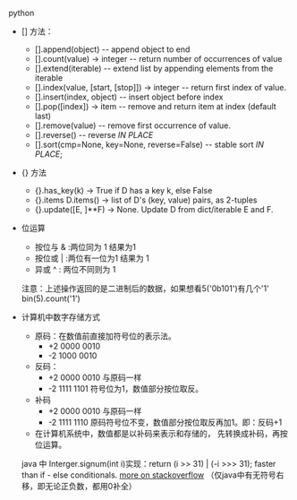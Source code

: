python
  + [] 方法：
    - [].append(object) -- append object to end
    - [].count(value) -> integer -- return number of occurrences of value
    - [].extend(iterable) -- extend list by appending elements from the iterable
    - [].index(value, [start, [stop]]) -> integer -- return first index of value.
    - [].insert(index, object) -- insert object before index
    - [].pop([index]) -> item -- remove and return item at index (default last)
    - [].remove(value) -- remove first occurrence of value.
    - [].reverse() -- reverse *IN PLACE*
    - [].sort(cmp=None, key=None, reverse=False) -- stable sort *IN PLACE*;
  + {} 方法
    - {}.has_key(k) -> True if D has a key k, else False
    - {}.items D.items() -> list of D's (key, value) pairs, as 2-tuples
    - {}.update([E, ]**F) -> None.  Update D from dict/iterable E and F.


  + 位运算
    - 按位与 & :两位同为 1 结果为1
    - 按位或 | :两位有一位为1 结果为 1
    - 异或 ^ : 两位不同则为 1

    注意：上述操作返回的是二进制后的数据，如果想看5('0b101')有几个'1' bin(5).count('1')

  + 计算机中数字存储方式
    - 原码：在数值前直接加符号位的表示法。
        + +2 0000 0010
        + -2 1000 0010
    - 反码：
        + +2  0000 0010 与原码一样
        + -2  1111 1101 符号位为1，数值部分按位取反。
    - 补码
        + +2 0000 0010 与原码一样
        + -2 1111 1110 原码符号位不变，数值部分按位取反再加1。即：反码+1
        
    + 在计算机系统中，数值都是以补码来表示和存储的， 先转换成补码，再按位运算。
    
     java 中 Interger.signum(int i)实现：return (i >> 31) | (-i >>> 31); faster than if - else conditionals. [more on stackoverflow](https://stackoverflow.com/questions/6628495/fint-x-return-x-0-0-1-in-java-without-conditionals) 
     （仅java中有无符号右移，即无论正负数，都用0补全）


    
        